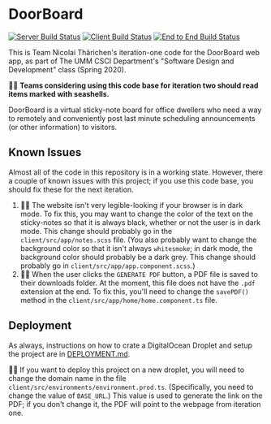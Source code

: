 # DoorBoard

[![Server Build Status](../../workflows/Server%20Java/badge.svg)](../../actions?query=workflow%3A"Server+Java")
[![Client Build Status](../../workflows/Client%20Angular/badge.svg)](../../actions?query=workflow%3A"Client+Angular")
[![End to End Build Status](../../workflows/End-to-End/badge.svg)](../../actions?query=workflow%3AEnd-to-End)

This is Team Nicolai Thärichen's iteration-one code for the DoorBoard web app,
as part of The UMM CSCI Department's "Software Design and Development" class
(Spring 2020).

🐚🐚 **Teams considering using this code base for iteration two should read
items marked with seashells.**

DoorBoard is a virtual sticky-note board for office dwellers who need a way to
remotely and conveniently post last minute scheduling announcements (or other
information) to visitors.

## Known Issues

Almost all of the code in this repository is in a working state. However, there
a couple of known issues with this project; if you use this code base, you
should fix these for the next iteration.

1. 🐚🐚 The website isn't very legible-looking if your browser is in dark
   mode. To fix this, you may want to change the color of the text on the
   sticky-notes so that it is always black, whether or not the user is in dark
   mode. This change should probably go in the `client/src/app/notes.scss`
   file. (You also probably want to change the background color so that it
   isn't always `whitesmoke`; in dark mode, the background color should
   probably be a dark grey. This change should probably go in
   `client/src/app/app.component.scss`.)
2. 🐚🐚 When the user clicks the `GENERATE PDF` button, a PDF file is saved to
   their downloads folder. At the moment, this file does not have the `.pdf`
   extension at the end. To fix this, you'll need to change the `savePDF()`
   method in the `client/src/app/home/home.component.ts` file.

## Deployment

As always, instructions on how to crate a DigitalOcean Droplet and setup the project are in [DEPLOYMENT.md](DEPLOYMENT.md).

🐚🐚 If you want to deploy this project on a new droplet, you will need to
change the domain name in the file
`client/src/environments/environment.prod.ts`. (Specifically, you need to
change the value of `BASE_URL`.) This value is used to generate the link on
the PDF; if you don't change it, the PDF will point to the webpage from
iteration one.